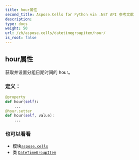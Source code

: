 ```yaml
---
title: hour属性
second_title: Aspose.Cells for Python via .NET API 参考文献
description:
type: docs
weight: 50
url: /zh/aspose.cells/datetimegroupitem/hour/
is_root: false
---
```

## hour属性

获取并设置分组日期时间的 hour。
### 定义：
```python
@property
def hour(self):
    ...
@hour.setter
def hour(self, value):
    ...
```

### 也可以看看
* 模块[`aspose.cells`](../../)
* 类 [`DateTimeGroupItem`](/cells/python-net/zh/aspose.cells/datetimegroupitem)
